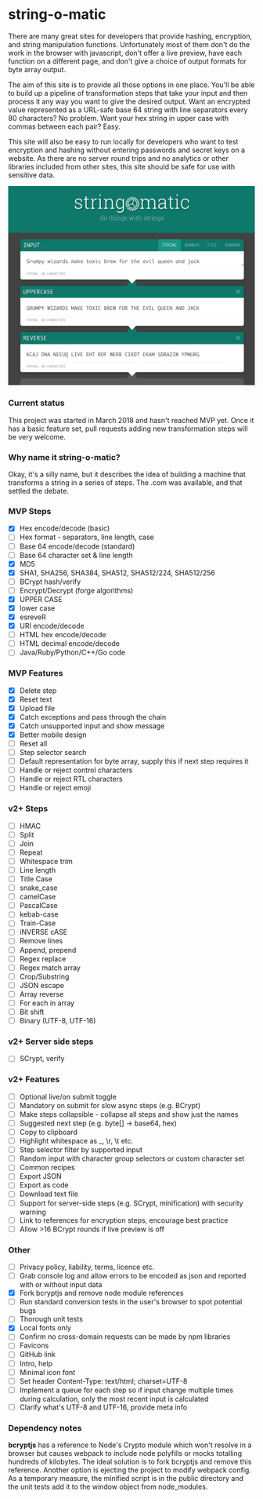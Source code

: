 # string-o-matic

There are many great sites for developers that provide hashing, encryption, and string manipulation functions.
Unfortunately most of them don't do the work in the browser with javascript, don't offer a live preview, have
each function on a different page, and don't give a choice of output formats for byte array output.

The aim of this site is to provide all those options in one place. You'll be able to build up a pipeline of
transformation steps that take your input and then process it any way you want to give the desired output.
Want an encrypted value represented as a URL-safe base 64 string with line separators every 80 characters?
No problem. Want your hex string in upper case with commas between each pair? Easy.

This site will also be easy to run locally for developers who want to test encryption and hashing without
entering passwords and secret keys on a website. As there are no server round trips and no analytics or other
libraries included from other sites, this site should be safe for use with sensitive data.

![Preview](docs/preview.png)

### Current status

This project was started in March 2018 and hasn't reached MVP yet. Once it has a basic feature set, pull requests
adding new transformation steps will be very welcome.

### Why name it string-o-matic?

Okay, it's a silly name, but it describes the idea of building a machine that transforms a string in a series of
steps. The .com was available, and that settled the debate.

### MVP Steps

- [x] Hex encode/decode (basic)
- [ ] Hex format - separators, line length, case
- [ ] Base 64 encode/decode (standard)
- [ ] Base 64 character set & line length
- [x] MD5
- [x] SHA1, SHA256, SHA384, SHA512, SHA512/224, SHA512/256
- [ ] BCrypt hash/verify
- [ ] Encrypt/Decrypt (forge algorithms)
- [x] UPPER CASE
- [x] lower case
- [x] esreveR
- [x] URI encode/decode
- [ ] HTML hex encode/decode
- [ ] HTML decimal encode/decode
- [ ] Java/Ruby/Python/C++/Go code

### MVP Features

- [x] Delete step
- [x] Reset text
- [x] Upload file
- [x] Catch exceptions and pass through the chain
- [x] Catch unsupported input and show message
- [x] Better mobile design
- [ ] Reset all
- [ ] Step selector search
- [ ] Default representation for byte array, supply this if next step requires it
- [ ] Handle or reject control characters
- [ ] Handle or reject RTL characters
- [ ] Handle or reject emoji

### v2+ Steps

- [ ] HMAC
- [ ] Split
- [ ] Join
- [ ] Repeat
- [ ] Whitespace trim
- [ ] Line length
- [ ] Title Case
- [ ] snake_case
- [ ] camelCase
- [ ] PascalCase
- [ ] kebab-case
- [ ] Train-Case
- [ ] iNVERSE cASE
- [ ] Remove lines
- [ ] Append, prepend
- [ ] Regex replace
- [ ] Regex match array
- [ ] Crop/Substring
- [ ] JSON escape
- [ ] Array reverse
- [ ] For each in array
- [ ] Bit shift
- [ ] Binary (UTF-8, UTF-16)

### v2+ Server side steps

- [ ] SCrypt, verify

### v2+ Features

- [ ] Optional live/on submit toggle
- [ ] Mandatory on submit for slow async steps (e.g. BCrypt)
- [ ] Make steps collapsible - collapse all steps and show just the names
- [ ] Suggested next step (e.g. byte[] -> base64, hex)
- [ ] Copy to clipboard
- [ ] Highlight whitespace as _, \r, \t etc.
- [ ] Step selector filter by supported input
- [ ] Random input with character group selectors or custom character set
- [ ] Common recipes
- [ ] Export JSON
- [ ] Export as code
- [ ] Download text file
- [ ] Support for server-side steps (e.g. SCrypt, minification) with security warning
- [ ] Link to references for encryption steps, encourage best practice
- [ ] Allow >16 BCrypt rounds if live preview is off

### Other

- [ ] Privacy policy, liability, terms, licence etc.
- [ ] Grab console log and allow errors to be encoded as json and reported with or without input data
- [x] Fork bcryptjs and remove node module references
- [ ] Run standard conversion tests in the user's browser to spot potential bugs
- [ ] Thorough unit tests
- [x] Local fonts only
- [ ] Confirm no cross-domain requests can be made by npm libraries
- [ ] Favicons
- [ ] GitHub link
- [ ] Intro, help
- [ ] Minimal icon font
- [ ] Set header Content-Type: text/html; charset=UTF-8
- [ ] Implement a queue for each step so if input change multiple times during calculation, only the most recent input is calculated
- [ ] Clarify what's UTF-8 and UTF-16, provide meta info

### Dependency notes

**bcryptjs** has a reference to Node's Crypto module which won't resolve in a browser but causes webpack to include node
polyfills or mocks totalling hundreds of kilobytes. The ideal solution is to fork bcryptjs and remove this reference.
Another option is ejecting the project to modify webpack config. As a temporary measure, the minified script is in the
public directory and the unit tests add it to the window object from node_modules.